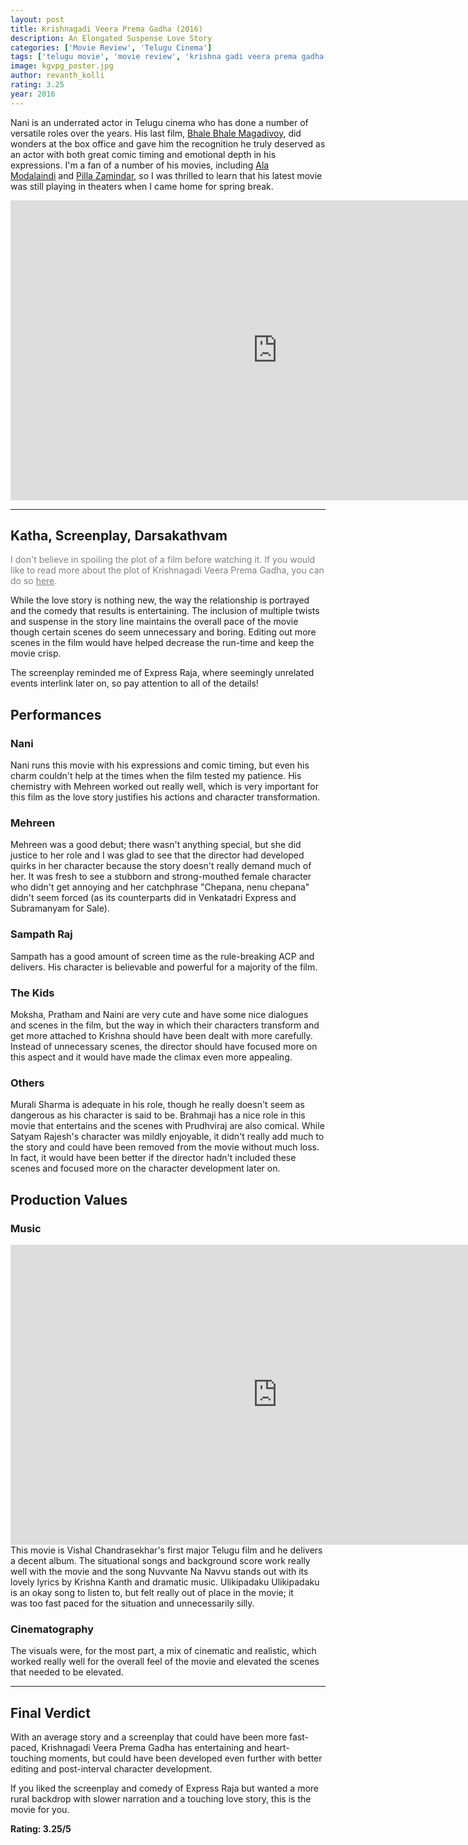 ```yaml
---
layout: post
title: Krishnagadi Veera Prema Gadha (2016)
description: An Elongated Suspense Love Story
categories: ['Movie Review', 'Telugu Cinema']
tags: ['telugu movie', 'movie review', 'krishna gadi veera prema gadha', 'krishnagadi veera prema gadha', 'nani', 'mehreen', 'vishal chandrasekhar', 'hanu raghavapudi', 'yuvaraj']
image: kgvpg_poster.jpg
author: revanth_kolli
rating: 3.25
year: 2016
---
```


<p style="text-align: left;">Nani is an underrated actor in Telugu cinema who has done a number of versatile roles over the years. His last film, <a href="https://en.wikipedia.org/wiki/Bhale_Bhale_Magadivoy" target="_blank">Bhale Bhale Magadivoy</a>, did wonders at the box office and gave him the recognition he truly deserved as an actor with both great comic timing and emotional depth in his expressions. I'm a fan of a number of his movies, including <a href="https://en.wikipedia.org/wiki/Ala_Modalaindi" target="_blank">Ala Modalaindi</a> and <a href="https://en.wikipedia.org/wiki/Pilla_Zamindar">Pilla Zamindar</a>, so I was thrilled to learn that his latest movie was still playing in theaters when I came home for spring break.</p>
<iframe width="853" height="480" src="https://www.youtube.com/embed/ZBBj3RTPf-c" frameborder="0" allowfullscreen></iframe>
<hr />
<h2><span class="review_header">Katha, Screenplay, Darsakathvam</span></h2>
<span style="color: #808080;">I don't believe in spoiling the plot of a film before watching it. If you would like to read more about the plot of Krishnagadi Veera Prema Gadha, you can do so <a style="color: #808080;" href="https://en.wikipedia.org/wiki/Krishna_Gaadi_Veera_Prema_Gaadha#Plot" target="_blank">here</a>.</span>

While the love story is nothing new, the way the relationship is portrayed and the comedy that results is entertaining. The inclusion of multiple twists and suspense in the story line maintains the overall pace of the movie though certain scenes do seem unnecessary and boring. Editing out more scenes in the film would have helped decrease the run-time and keep the movie crisp.

The screenplay reminded me of Express Raja, where seemingly unrelated events interlink later on, so pay attention to all of the details!
<h2 id="performances"><span class="review_header">Performances</span></h2>
<h3>Nani</h3>
Nani runs this movie with his expressions and comic timing, but even his charm couldn't help at the times when the film tested my patience. His chemistry with Mehreen worked out really well, which is very important for this film as the love story justifies his actions and character transformation.
<h3>Mehreen</h3>
Mehreen was a good debut; there wasn't anything special, but she did justice to her role and I was glad to see that the director had developed quirks in her character because the story doesn't really demand much of her. It was fresh to see a stubborn and strong-mouthed female character who didn't get annoying and her catchphrase "Chepana, nenu chepana" didn't seem forced (as its counterparts did in Venkatadri Express and Subramanyam for Sale).
<h3>Sampath Raj</h3>
Sampath has a good amount of screen time as the rule-breaking ACP and delivers. His character is believable and powerful for a majority of the film.
<h3>The Kids</h3>
Moksha, Pratham and Naini are very cute and have some nice dialogues and scenes in the film, but the way in which their characters transform and get more attached to Krishna should have been dealt with more carefully. Instead of unnecessary scenes, the director should have focused more on this aspect and it would have made the climax even more appealing.
<h3>Others</h3>
Murali Sharma is adequate in his role, though he really doesn't seem as dangerous as his character is said to be. Brahmaji has a nice role in this movie that entertains and the scenes with Prudhviraj are also comical. While Satyam Rajesh's character was mildly enjoyable, it didn't really add much to the story and could have been removed from the movie without much loss. In fact, it would have been better if the director hadn't included these scenes and focused more on the character development later on.
<h2><span class="review_header">Production Values</span></h2>
<h3>Music</h3>
<iframe width="853" height="480" src="https://www.youtube.com/embed/Ohz-YFmpWa8" frameborder="0" allowfullscreen></iframe>
This movie is Vishal Chandrasekhar's first major Telugu film and he delivers a decent album. The situational songs and background score work really well with the movie and the song Nuvvante Na Navvu stands out with its lovely lyrics by Krishna Kanth and dramatic music. Ulikipadaku Ulikipadaku is an okay song to listen to, but felt really out of place in the movie; it was too fast paced for the situation and unnecessarily silly.
<h3>Cinematography</h3>
The visuals were, for the most part, a mix of cinematic and realistic, which worked really well for the overall feel of the movie and elevated the scenes that needed to be elevated.

<hr />

<h2><span class="review_header">Final Verdict</span></h2>
With an average story and a screenplay that could have been more fast-paced, Krishnagadi Veera Prema Gadha has entertaining and heart-touching moments, but could have been developed even further with better editing and post-interval character development.

If you liked the screenplay and comedy of Express Raja but wanted a more rural backdrop with slower narration and a touching love story, this is the movie for you.

<strong>Rating: 3.25/5</strong>
